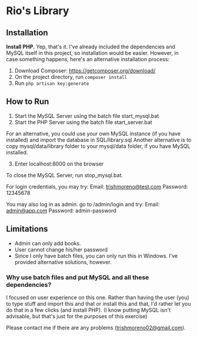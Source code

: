 # Rio's Library

## Installation
**Install PHP.** Yep, that's it. I've already included the dependencies and MySQL itself in this project, so installation would be easier.
However, in case something happens, here's an alternative installation process:

1. Download Composer: https://getcomposer.org/download/
2. On the project directory, run `composer install`
3. Run `php artisan key:generate`


## How to Run
1. Start the MySQL Server using the batch file start_mysql.bat
2. Start the PHP Server using the batch file start_server.bat

For an alternative, you could use your own MySQL instance (if you have installed) and import the database in SQL/library.sql
Another alternative is to copy mysql/data/library folder to your mysql/data folder, if you have MySQL installed. 

3. Enter localhost:8000 on the browser

To close the MySQL Server, run stop_mysql.bat.

For login credentials, you may try: 
Email: trishmoreno@test.com Password: 12345678

You may also log in as admin. go to /admin/login and try:
Email: admin@app.com Password: admin-password

## Limitations
- Admin can only add books. 
- User cannot change his/her password
- Since I only have batch files, you can only run this in Windows. I've provided alternative solutions, however.

### Why use batch files and put MySQL and all these dependencies?
I focused on user experience on this one. Rather than having the user (you) to type stuff and import this and that or install this and that, I'd rather let you do that in a few clicks (and install PHP).
(I know putting MySQL isn't advisable, but that's just for the purposes of this exercise)

Please contact me if there are any problems (trishmoreno02@gmail.com).
